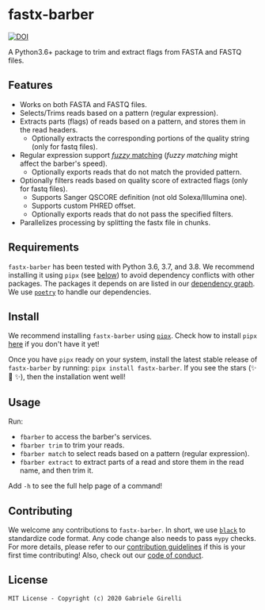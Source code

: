 # fastx-barber

[![DOI](https://zenodo.org/badge/281703558.svg)](https://zenodo.org/badge/latestdoi/281703558)

A Python3.6+ package to trim and extract flags from FASTA  and FASTQ files.

## Features

* Works on both FASTA and FASTQ files.
* Selects/Trims reads based on a pattern (regular expression).
* Extracts parts (flags) of reads based on a pattern, and stores them in the read headers.
    - Optionally extracts the corresponding portions of the quality string (only for fastq files).
* Regular expression support [*fuzzy* matching](https://pypi.org/project/regex/#approximate-fuzzy-matching-hg-issue-12-hg-issue-41-hg-issue-109) (*fuzzy matching* might affect the barber's speed).
    * Optionally exports reads that do not match the provided pattern.
* Optionally filters reads based on quality score of extracted flags (only for fastq files).
    - Supports Sanger QSCORE definition (not old Solexa/Illumina one).
    - Supports custom PHRED offset.
    - Optionally exports reads that do not pass the specified filters.
* Parallelizes processing by splitting the fastx file in chunks.

## Requirements

`fastx-barber` has been tested with Python 3.6, 3.7, and 3.8. We recommend installing it using `pipx` (see [below](https://github.com/ggirelli/fastx-barber#install)) to avoid dependency conflicts with other packages. The packages it depends on are listed in our [dependency graph](https://github.com/ggirelli/fastx-barber/network/dependencies). We use [`poetry`](https://github.com/python-poetry/poetry) to handle our dependencies.

## Install

We recommend installing `fastx-barber` using [`pipx`](https://github.com/pipxproject/pipx). Check how to install `pipx` [here](https://github.com/pipxproject/pipx#install-pipx) if you don't have it yet!

Once you have `pipx` ready on your system, install the latest stable release of `fastx-barber` by running: `pipx install fastx-barber`. If you see the stars (✨ 🌟 ✨), then the installation went well!

## Usage

Run:

* `fbarber` to access the barber's services.
* `fbarber trim` to trim your reads.
* `fbarber match` to select reads based on a pattern (regular expression).
* `fbarber extract` to extract parts of a read and store them in the read name, and then trim it.

Add `-h` to see the full help page of a command!

## Contributing

We welcome any contributions to `fastx-barber`. In short, we use [`black`](https://github.com/psf/black) to standardize code format. Any code change also needs to pass `mypy` checks. For more details, please refer to our [contribution guidelines](https://github.com/ggirelli/fastx-barber/blob/master/CONTRIBUTING.md) if this is your first time contributing! Also, check out our [code of conduct](https://github.com/ggirelli/fastx-barber/blob/master/CODE_OF_CONDUCT.md).

## License

`MIT License - Copyright (c) 2020 Gabriele Girelli`
